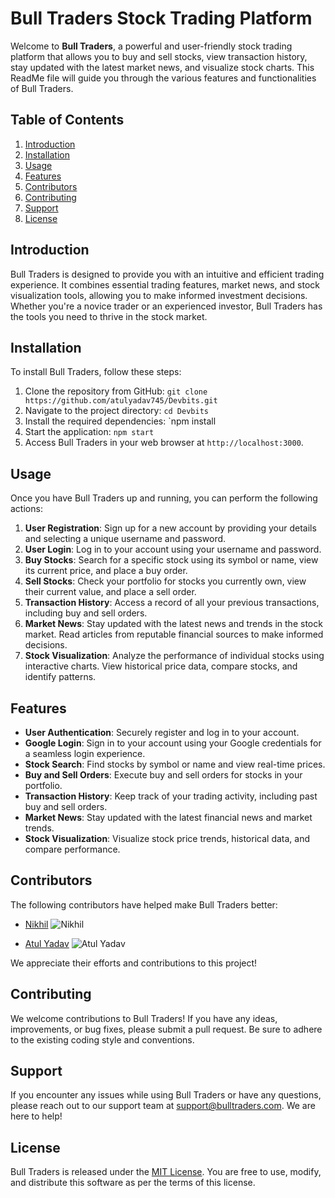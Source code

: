 # Bull Traders Stock Trading Platform

Welcome to **Bull Traders**, a powerful and user-friendly stock trading platform that allows you to buy and sell stocks, view transaction history, stay updated with the latest market news, and visualize stock charts. This ReadMe file will guide you through the various features and functionalities of Bull Traders.

## Table of Contents

1. [Introduction](#introduction)
2. [Installation](#installation)
3. [Usage](#usage)
4. [Features](#features)
5. [Contributors](#contributors)
6. [Contributing](#contributing)
7. [Support](#support)
8. [License](#license)

## Introduction

Bull Traders is designed to provide you with an intuitive and efficient trading experience. It combines essential trading features, market news, and stock visualization tools, allowing you to make informed investment decisions. Whether you're a novice trader or an experienced investor, Bull Traders has the tools you need to thrive in the stock market.

## Installation

To install Bull Traders, follow these steps:

1. Clone the repository from GitHub: `git clone https://github.com/atulyadav745/Devbits.git`
2. Navigate to the project directory: `cd Devbits`
3. Install the required dependencies: `npm install
4. Start the application: `npm start`
5. Access Bull Traders in your web browser at `http://localhost:3000`.

## Usage

Once you have Bull Traders up and running, you can perform the following actions:

1. **User Registration**: Sign up for a new account by providing your details and selecting a unique username and password.
2. **User Login**: Log in to your account using your username and password.
3. **Buy Stocks**: Search for a specific stock using its symbol or name, view its current price, and place a buy order.
4. **Sell Stocks**: Check your portfolio for stocks you currently own, view their current value, and place a sell order.
5. **Transaction History**: Access a record of all your previous transactions, including buy and sell orders.
6. **Market News**: Stay updated with the latest news and trends in the stock market. Read articles from reputable financial sources to make informed decisions.
7. **Stock Visualization**: Analyze the performance of individual stocks using interactive charts. View historical price data, compare stocks, and identify patterns.

## Features

- **User Authentication**: Securely register and log in to your account.
- **Google Login**: Sign in to your account using your Google credentials for a seamless login experience.
- **Stock Search**: Find stocks by symbol or name and view real-time prices.
- **Buy and Sell Orders**: Execute buy and sell orders for stocks in your portfolio.
- **Transaction History**: Keep track of your trading activity, including past buy and sell orders.
- **Market News**: Stay updated with the latest financial news and market trends.
- **Stock Visualization**: Visualize stock price trends, historical data, and compare performance.

## Contributors

The following contributors have helped make Bull Traders better:

- [Nikhil](https://github.com/DevilzzNikhil)
  ![Nikhil](https://github.com/DevilzzNikhil.png?size=10)

- [Atul Yadav](https://github.com/atulyadav745)
  ![Atul Yadav](https://github.com/atulyadav745.png?size=100)

We appreciate their efforts and contributions to this project!
## Contributing

We welcome contributions to Bull Traders! If you have any ideas, improvements, or bug fixes, please submit a pull request. Be sure to adhere to the existing coding style and conventions.

## Support

If you encounter any issues while using Bull Traders or have any questions, please reach out to our support team at support@bulltraders.com. We are here to help!

## License

Bull Traders is released under the [MIT License](https://opensource.org/licenses/MIT). You are free to use, modify, and distribute this software as per the terms of this license.
